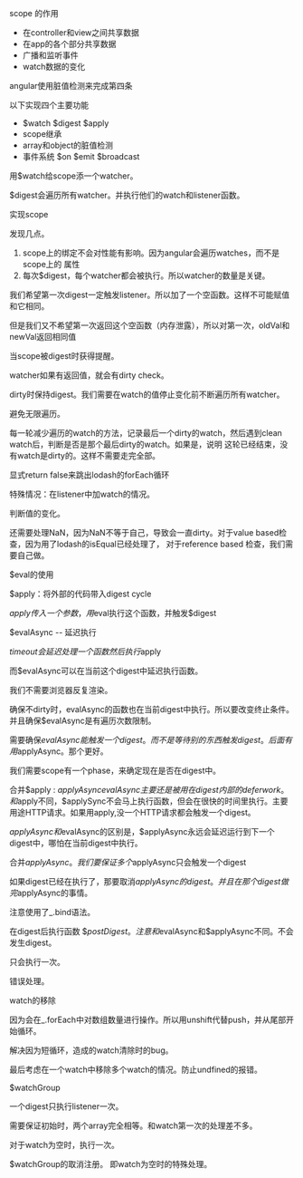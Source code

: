 scope 的作用
+ 在controller和view之间共享数据
+ 在app的各个部分共享数据
+ 广播和监听事件
+ watch数据的变化

angular使用脏值检测来完成第四条

以下实现四个主要功能

+ $watch $digest $apply
+ scope继承
+ array和object的脏值检测
+ 事件系统 $on $emit $broadcast


用$watch给scope添一个watcher。



$digest会遍历所有watcher。并执行他们的watch和listener函数。

实现scope

发现几点。

1. scope上的绑定不会对性能有影响。因为angular会遍历watches，而不是scope上的
属性
2. 每次$digest，每个watcher都会被执行。所以watcher的数量是关键。

我们希望第一次digest一定触发listener。所以加了一个空函数。这样不可能赋值和它相同。

但是我们又不希望第一次返回这个空函数（内存泄露），所以对第一次，oldVal和newVal返回相同值

当scope被digest时获得提醒。

watcher如果有返回值，就会有dirty check。

dirty时保持digest。我们需要在watch的值停止变化前不断遍历所有watcher。

避免无限遍历。

每一轮减少遍历的watch的方法，记录最后一个dirty的watch，然后遇到clean watch后，判断是否是那个最后dirty的watch。如果是，说明
这轮已经结束，没有watch是dirty的。这样不需要走完全部。

显式return false来跳出lodash的forEach循环


特殊情况：在listener中加watch的情况。

判断值的变化。


还需要处理NaN，因为NaN不等于自己，导致会一直dirty。对于value based检查，因为用了lodash的isEqual已经处理了，
对于reference based 检查，我们需要自己做。

$eval的使用

$apply：将外部的代码带入digest cycle

$apply传入一个参数，用$eval执行这个函数，并触发$digest

$evalAsync -- 延迟执行

$timeout会延迟处理一个函数然后执行$apply

而$evalAsync可以在当前这个digest中延迟执行函数。

我们不需要浏览器反复渲染。


确保不dirty时，evalAsync的函数也在当前digest中执行。所以要改变终止条件。并且确保$evalAsync是有遍历次数限制。

需要确保$evalAsync能触发一个digest。而不是等待别的东西触发digest。后面有用$applyAsync。那个更好。

我们需要scope有一个phase，来确定现在是否在digest中。

合并$apply : $applyAsync
evalAsync主要还是被用在digest内部的defer work。
和$apply不同，$applySync不会马上执行函数，但会在很快的时间里执行。主要用途HTTP请求。如果用apply,没一个HTTP请求都会触发一个digest。

$applyAsync和$evalAsync的区别是，$applyAsync永远会延迟运行到下一个digest中，哪怕在当前digest中执行。

合并$applyAsync。我们要保证多个$applyAsync只会触发一个digest

如果digest已经在执行了，那要取消$applyAsync的digest。并且在那个digest做完$applyAsync的事情。

注意使用了_.bind语法。

在digest后执行函数 $$postDigest 。注意和$evalAsync和$applyAsync不同。不会发生digest。

只会执行一次。

错误处理。

watch的移除

因为会在_.forEach中对数组数量进行操作。所以用unshift代替push，并从尾部开始循环。

解决因为短循环，造成的watch清除时的bug。

最后考虑在一个watch中移除多个watch的情况。防止undfined的报错。

$watchGroup

一个digest只执行listener一次。

需要保证初始时，两个array完全相等。和watch第一次的处理差不多。

对于watch为空时，执行一次。

$watchGroup的取消注册。 即watch为空时的特殊处理。







